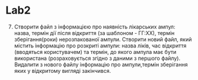 # Lab2
7. Створити файл з інформацією про наявність лікарських ампул: 
назва, термін дії після відкриття (за шаблоном - ГГ:ХХ), термін зберігання(роки) нерозпакованої ампули.
Створити новий файл, який містить інформацію про розкриті ампули: назва ліків, час відкриття (вводяться користувачем)
та термін, до якого ампула має бути використана (розраховується згідно з даними з першого файлу).
Видалити з нового файлу інформацію про ампули,термін зберігання яких у відкритому вигляді закінчився.
